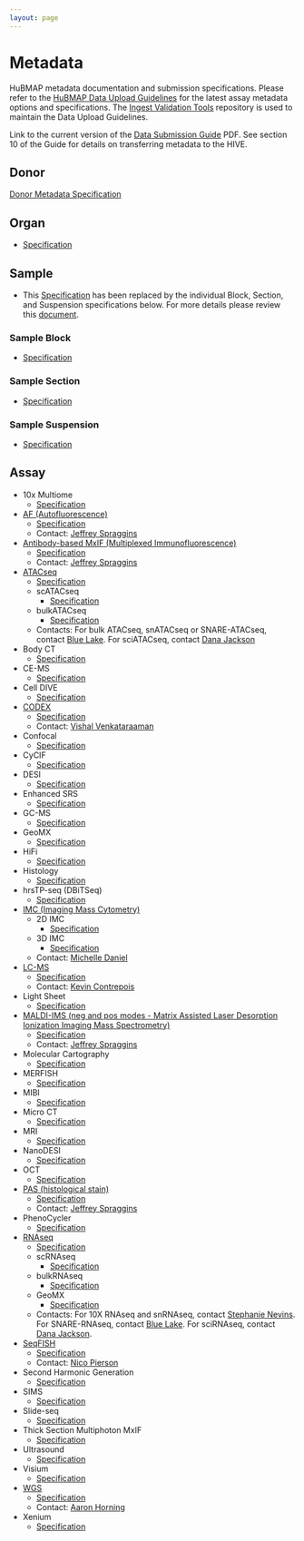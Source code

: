 ```yaml
---
layout: page
---
```

# Metadata

HuBMAP metadata documentation and submission specifications.
Please refer to the [HuBMAP Data Upload Guidelines](https://hubmapconsortium.github.io/ingest-validation-tools/) for the latest assay metadata options and specifications.
The [Ingest Validation Tools](https://github.com/hubmapconsortium/ingest-validation-tools/tree/main) repository is used to maintain the Data Upload Guidelines.

Link to the current version of the [Data Submission Guide](https://drive.google.com/file/d/1BXyWiu_Dixo5o-C3rrdpstb5g8u-d5NW/view?usp=sharing) PDF.
See section 10 of the Guide for details on transferring metadata to the HIVE.

## Donor
[Donor Metadata Specification](/donor)

## Organ
- [Specification](https://hubmapconsortium.github.io/ingest-validation-tools/organ/)

## Sample
- This [Specification](https://hubmapconsortium.github.io/ingest-validation-tools/sample/) has been replaced by the individual Block, Section, and Suspension specifications below. For more details please review this [document](https://docs.google.com/document/d/1KEo-34Rjf6gS3ZM3DEenIejtb35txPLsbpdjBmbKauo/).
### Sample Block
- [Specification](https://hubmapconsortium.github.io/ingest-validation-tools/sample-block/current/)
### Sample Section
- [Specification](https://hubmapconsortium.github.io/ingest-validation-tools/sample-section/current/)
### Sample Suspension
- [Specification](https://hubmapconsortium.github.io/ingest-validation-tools/sample-suspension/current/)

## Assay

- 10x Multiome
  - [Specification](https://hubmapconsortium.github.io/ingest-validation-tools/10x-multiome/current/)
- [AF (Autofluorescence)](/assays/af)
  - [Specification](https://hubmapconsortium.github.io/ingest-validation-tools/af/current/)
  - Contact: [Jeffrey Spraggins](mailto:jeff.spraggins@vanderbilt.edu)
- [Antibody-based MxIF (Multiplexed Immunofluorescence)](/assays/mxif)
  - [Specification](https://hubmapconsortium.github.io/ingest-validation-tools/mxif)
  - Contact: [Jeffrey Spraggins](mailto:jeff.spraggins@vanderbilt.edu)
- [ATACseq](/assays/atacseq)
  - [Specification](https://hubmapconsortium.github.io/ingest-validation-tools/atacseq/current/)
  - scATACseq
    - [Specification](https://hubmapconsortium.github.io/ingest-validation-tools/atacseq/current/)
  - bulkATACseq
    - [Specification](https://hubmapconsortium.github.io/ingest-validation-tools/atacseq/current/)
  - Contacts: For bulk ATACseq, snATACseq or SNARE-ATACseq, contact [Blue Lake](mailto:b1lake@eng.ucsd.edu).
      For sciATACseq, contact [Dana Jackson](mailto:danaj77@uw.edu)
- Body CT
  - [Specification](https://hubmapconsortium.github.io/ingest-validation-tools/bodyct/current/)
- CE-MS
  - [Specification](https://hubmapconsortium.github.io/ingest-validation-tools/cems/current/)
- Cell DIVE
  - [Specification](https://hubmapconsortium.github.io/ingest-validation-tools/celldive/current/)
- [CODEX](/assays/codex)
  - [Specification](https://hubmapconsortium.github.io/ingest-validation-tools/codex/current/)
  - Contact: [Vishal Venkataraaman](mailto:vgautham@stanford.edu)
- Confocal
  - [Specification](https://hubmapconsortium.github.io/ingest-validation-tools/confocal/current/)
- CyCIF
  - [Specification](https://hubmapconsortium.github.io/ingest-validation-tools/cycif/current/)
- DESI
  - [Specification](https://hubmapconsortium.github.io/ingest-validation-tools/desi/current/)
- Enhanced SRS
  - [Specification](https://hubmapconsortium.github.io/ingest-validation-tools/enhanced-srs/current/)
- GC-MS
  - [Specification](https://hubmapconsortium.github.io/ingest-validation-tools/gcms/current/)
- GeoMX
  - [Specification](https://hubmapconsortium.github.io/ingest-validation-tools/geomx/current/)
- HiFi
  - [Specification](https://hubmapconsortium.github.io/ingest-validation-tools/hifi-slide/current/)
- Histology
  - [Specification](https://hubmapconsortium.github.io/ingest-validation-tools/histology/current/)
- hrsTP-seq (DBiTSeq)
  - [Specification](https://hubmapconsortium.github.io/ingest-validation-tools/dbit/current/)
- [IMC (Imaging Mass Cytometry) ](/assays/imc)
  - 2D IMC
    - [Specification](https://hubmapconsortium.github.io/ingest-validation-tools/imc/current/)
  - 3D IMC
    - [Specification](https://hubmapconsortium.github.io/ingest-validation-tools/imc3d/)
  - Contact: [Michelle Daniel](mailto:michelle.daniel@uzh.ch)
- [LC-MS](/assays/lcms)
  - [Specification](https://hubmapconsortium.github.io/ingest-validation-tools/lcms/current/)
  - Contact: [Kevin Contrepois](mailto:kcontrep@stanford.edu)
- Light Sheet
  - [Specification](https://hubmapconsortium.github.io/ingest-validation-tools/lightsheet/current/)
- [MALDI-IMS (neg and pos modes - Matrix Assisted Laser Desorption Ionization Imaging Mass Spectrometry)](/assays/maldi-ims)
  - [Specification](https://hubmapconsortium.github.io/ingest-validation-tools/maldi/current/)
  - Contact: [Jeffrey Spraggins](mailto:jeff.spraggins@vanderbilt.edu)
- Molecular Cartography
  - [Specification](https://hubmapconsortium.github.io/ingest-validation-tools/mc/current/)
- MERFISH
  - [Specification](https://hubmapconsortium.github.io/ingest-validation-tools/merfish/current/)
- MIBI
  - [Specification](https://hubmapconsortium.github.io/ingest-validation-tools/mibi/current/)
- Micro CT
  - [Specification](https://hubmapconsortium.github.io/ingest-validation-tools/microct/current/)
- MRI
  - [Specification](https://hubmapconsortium.github.io/ingest-validation-tools/mri/current/)
- NanoDESI
  - [Specification](https://hubmapconsortium.github.io/ingest-validation-tools/nano-desi/current/)
- OCT
  - [Specification](https://hubmapconsortium.github.io/ingest-validation-tools/oct/current/)
- [PAS (histological stain)](/assays/pas)
  - [Specification](https://hubmapconsortium.github.io/ingest-validation-tools/stained/)
  - Contact: [Jeffrey Spraggins](mailto:jeff.spraggins@vanderbilt.edu)
- PhenoCycler
  - [Specification](https://hubmapconsortium.github.io/ingest-validation-tools/phenocycler/current/)
- [RNAseq](/assays/rnaseq)
  - [Specification](https://hubmapconsortium.github.io/ingest-validation-tools/rnaseq/current/)
  - scRNAseq
    - [Specification](https://hubmapconsortium.github.io/ingest-validation-tools/rnaseq/current/)
  - bulkRNAseq
    - [Specification](https://hubmapconsortium.github.io/ingest-validation-tools/rnaseq/current/)
  - GeoMX
    - [Specification](https://hubmapconsortium.github.io/ingest-validation-tools/rnaseq-geomx/current/)
  - Contacts: For 10X RNAseq and snRNAseq, contact [Stephanie Nevins](mailto:snevins@stanford.edu). 
    For SNARE-RNAseq, contact [Blue Lake](mailto:b1lake@eng.ucsd.edu).
    For sciRNAseq, contact [Dana Jackson](mailto:danaj77@uw.edu). 
- [SeqFISH](/assays/seqfish)
  - [Specification](https://hubmapconsortium.github.io/ingest-validation-tools/seqfish/)
  - Contact: [Nico Pierson](mailto:nicogpt@caltech.edu)
- Second Harmonic Generation
  - [Specification](https://hubmapconsortium.github.io/ingest-validation-tools/second-harmonic-generation/current/)
- SIMS
  - [Specification](https://hubmapconsortium.github.io/ingest-validation-tools/sims/current/)
- Slide-seq
  - [Specification](https://hubmapconsortium.github.io/ingest-validation-tools/slideseq/)
- Thick Section Multiphoton MxIF
  - [Specification](https://hubmapconsortium.github.io/ingest-validation-tools/thick-section-multiphoton-mxif/current/)
- Ultrasound
  - [Specification](https://hubmapconsortium.github.io/ingest-validation-tools/ultrasound/current/)
- Visium
  - [Specification](https://hubmapconsortium.github.io/ingest-validation-tools/visium/current/)
- [WGS](/assays/wgs)
  - [Specification](https://hubmapconsortium.github.io/ingest-validation-tools/wgs/current/)
  - Contact: [Aaron Horning](mailto:ahorning@stanford.edu)
- Xenium
  - [Specification](https://hubmapconsortium.github.io/ingest-validation-tools/xenium/current/)
